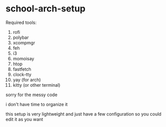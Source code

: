 # school-arch-setup

Required tools:
1. rofi
2. polybar
3. xcompmgr
4. feh
5. i3
6. momoisay
7. htop
8. fastfetch
9. clock-tty
10. yay (for arch)
11. kitty (or other terminal)

sorry for the messy code

i don't have time to organize it

this setup is very lightweight and just have a few configuration so you could edit it as you want
  
